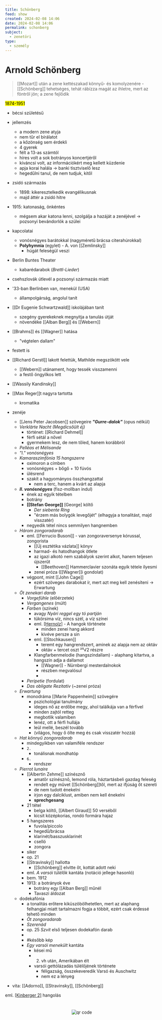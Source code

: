 ```yaml
---
title: Schönberg
feed: show
created: 2024-02-08 14:06
date: 2024-02-08 14:06
permalink: schonberg
subject:
  - zenetöri
type:
  - személy
---
```

# Arnold Schönberg

> [[Mozart]] után a zene kettészakad könnyű- és komolyzenére - [[Schönberg]] tehetséges, tehát rábízza magát az ihletre, mert az föntről jön; a zene fejlődik

<mark>1874-1951</mark>
- bécsi születésű

- jellemzés
	- a modern zene atyja
	- nem tűr el bírálatot
	- a kőzönség sem érdekli
	- 4 gyerek
	- félt a 13-as számtól
	- híres volt a sok botrányos koncertjéről
	- kíváncsi volt, az információkért meg kellett küzdenie
	- apja korai halála -> banki tisztviselő lesz
	- hegedűlni tanul, de nem tudjuk, kitől
- zsidó származás
	- 1898: kikeresztelkedik evangélikusnak
	- majd áttér a zsidó hitre
- 1915: katonaság, önkéntes
	- mégsem akar katona lenni, szolgálja a hazáját a zenéjével -> pozsonyi bevándorlók a szülei
- kapcolatai
	- vonósnégyes barátokkal (nagyméretű brácsa citerahúrokkal)
	- **Polyhymnia** (egylet) - A. von [[Zemlinsky]]
		- húgát feleségül veszi
- Berlin Buntes Theater
	- kabarédarabok (*Brettl-Lieder*)
- csehszlovák útlevél a pozsonyi származás miatt
- '33-ban Berlinben van, menekül (USA)
	- állampolgárság, angolul tanít
- [[Dr Eugenie Schwartzwald]] iskolájában tanít
	- szegény gyerekeknek megnyitja a tanulás útját
	- növendéke [[Alban Berg]] és [[Webern]]
- [[Brahms]] és [[Wagner]] hatása
	- "végtelen dallam"
- festett is
- [[Richard Gerstl]] lakott felettük, Mathilde megszökött vele
	- [[Webern]] utánament, hogy tessék visszamenni
	- a festő öngyilkos lett
- [[Wassily Kandinsky]]
- [[Max Reger]]t nagyra tartotta
	- kromatika

- zenéje
	- [[Jens Peter Jacobsen]] szövegeire ***"Gurre-dalok"*** (opus nélkül)
	- *Verklärte Nacht (Megdicsőült éj)*
		- történet: [[Richard Dehmel]]
		- férfi sétál a nővel
		- gyermekem lesz, de nem tőled, hanem korábbról
	- *Pelléas et Mélisande*
	- *"I." vonósnégyes*
	- *Kamaraszimfónia 15 hangszerre*
		- oximoron a címben
		- vonósnégyes + bőgő + 10 fúvós
		- ülésrend
		- szakít a hagyományos összhangzattal
			- nem a terc, hanem a kvárt az alapja
	- ***II. vonósnégyes*** (fisz-mollban indul)
		- ének az egyik tételben
		- botrány
		- **[[Stefan George]]** [George] költő
			- *Der siebente Ring*
			- "érzem más bolygók levegőjét" (elhagyja a tonalitást, majd visszatér)
		- negyedik tétel nincs semmilyen hangnemben
	- *Három zongoradarab*
		- eml. [[Ferrucio Busoni]] - van zongoraversenye kórussal, zongorista
			- [[Új esztétika vázlata]] könyv
			- harmad- és hatodhangok ötlete
			- az igazi alkotó nem szabályok szerint alkot, hanem teljesen újszerűt
				- [[Beethoven]] Hammerclavier szonáta egyik tétele ilyesmi
			- zenei próza ([[Wagner]]i gondolat)
		- végpont, mint [[John Cage]]
			- ezért szöveges darabokat ír, mert azt meg kell zenésíteni -> Erwartung
	- *Öt zenekari darab*
		- *Vorgefühle* (előérzetek)
		- *Vergangenes* (múlt)
		- *Farben* (színek)
			- avagy *Nyári reggel egy tó partján*
			- tükörsima víz, nincs szél, a víz színei
			- eml. [[Hernolz]](?) - A hangok története
				- minden zenei hang akkord
				- kivéve persze a sin
			- eml. [[Stochkausen]]
				- teremt egy hangrendszert, aminek az alapja nem az oktáv
				- oktáv + tercet oszt ²⁵√2 részre
			- Klangfarbenmelodie (hangszíndallam) - alaphang kitartva, a hangszín adja a dallamot
				- [[Wagner]] - Nürnbergi mesterdalnokok
				- részben megvalósul
				- 
		- *Peripetie* (fordulat)
		- *Das obligate Rezitativ* (~zenei próza)
	- *Erwartung*
		- monodráma [[Marie Pappenheim]] szövegére
			- pszichológiai tanulmány
			- ideges nő az erdőbe megy, ahol találkája van a férfivel
			- minden zajtól retteg
			- megbotlik valamiben
			- lenéz, ott a férfi hullája
			- leül mellé, beszél tovább
			- (világos, hogy ő ölte meg és csak visszatér hozzá)
	- *Hat könnyű zongoradarab*
		- mindegyikben van valamiféle rendszer
		- `2.`
			- tonálisnak mondhatóp
		- `6.`
			- rendszer
	- *Pierrot lunaire*
		- [[Albertin Zehme]] színésznő
			- amatőr színésznő, lemond róla, háztartásbeli gazdag feleség
			- rendelt egy művet [[Schönberg]]től, mert az ifjúság őt szereti
			- de nem tudott énekelni
			- írjon egy dalciklust, amiben nem kell énekelni
			- **sprechgesang**
		- 21 tétel
			- belga költő, [[Albert Giraud]] 50 verséből
			- kicsit középkorias, rondó formára hajaz
		- 5 hangszeres
			- fuvola/piccolo
			- hegedű/brácsa
			- klarinét/basszusklarinét
			- cselló
			- zongora
		- siker
		- op. 21
		- [[Stravinsky]] hallotta
			- [[Schönberg]] elvitte őt, kottát adott neki
		- eml. *A varsói túlélők* kantáta (notáció jellege hasonló)
		- bem. 1912
		- 1913: a botrányok éve
			- botrány egy [[Alban Berg]] műnél
			- Tavaszi áldozat
	- dodekafónia
		- a tonalitás erőtere kiküszöbölhetetlen, mert az alaphang felhangjai miatt tartalmazni fogja a többit, ezért csak érdessé tehető minden
		- *Öt zongoradarab*
		- *Szerenád*
		- op. 25 *Szvit* első teljesen dodekafón darab
		- 
		- #később kép
		- *Egy varsói menekült* kantáta
			- kései mű
			- 2. vh után, Amerikában élt
			- varsói gettólázadás túlélőjének története
				- féligazság, összekeveredik Varsó és Auschwitz
				- nem ez a lényeg
- vita: [[Adorno]], [[Stravinsky]], [[Schönberg]]

eml. [[Kinberger 2]](?) hangolás
#
<p style="text-align: center;"><img src="https://chart.googleapis.com/chart?cht=qr&chl=https://notes.andrasdenes.com/schonberg&chs=180x180&choe=UTF-8&chld=L|2" alt="qr code"></p>
